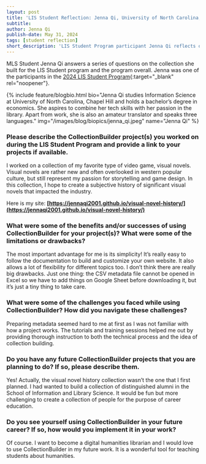 ```yaml
---
layout: post
title: 'LIS Student Reflection: Jenna Qi, University of North Carolina, Chapel Hill'
subtitle:
author: Jenna Qi
publish-date: May 31, 2024
tags: [student reflection]
short_description: 'LIS Student Program participant Jenna Qi reflects on her time in the LIS Student program and releases her collection of Visual Novels.'
---
```


MLS Student Jenna Qi answers a series of questions on the collection she built for the LIS Student program and the program overall. Jenna was one of the participants in the [2024 LIS Student Program](/community/student-incentives.html){:target="_blank" rel="noopener"}. 

{% include feature/blogbio.html bio="Jenna Qi studies Information Science at University of North Carolina, Chapel Hill and holds a bachelor’s degree in economics. She aspires to combine her tech skills with her passion in the library. Apart from work, she is also an amateur translator and speaks three languages." img="/images/blog/biopics/jenna_qi.jpeg" name="Jenna Qi" %}


### Please describe the CollectionBuilder project(s) you worked on during the LIS Student Program and provide a link to your projects if available.

I worked on a collection of my favorite type of video game, visual novels. Visual novels are rather new and often overlooked in western popular culture, but still represent my passion for storytelling and game design. In this collection, I hope to create a subjective history of significant visual novels that impacted the industry. 

Here is my site: **[https://jennaqi2001.github.io/visual-novel-history/](https://jennaqi2001.github.io/visual-novel-history/)**

### What were some of the benefits and/or successes of using CollectionBuilder for your project(s)? What were some of the limitations or drawbacks?

The most important advantage for me is its simplicity! It’s really easy to follow the documentation to build and customize your own website. It also allows a lot of flexibility for different topics too. I don’t think there are really big drawbacks. Just one thing: the CSV metadata file cannot be opened in Excel so we have to add things on Google Sheet before downloading it, but it’s just a tiny thing to take care.

### What were some of the challenges you faced while using CollectionBuilder? How did you navigate these challenges?

Preparing metadata seemed hard to me at first as I was not familiar with how a project works. The tutorials and training sessions helped me out by providing thorough instruction to both the technical process and the idea of collection building.

### Do you have any future CollectionBuilder projects that you are planning to do? If so, please describe them.

Yes! Actually, the visual novel history collection wasn’t the one that I first planned. I had wanted to build a collection of distinguished alumni in the School of Information and Library Science. It would be fun but more challenging to create a collection of people for the purpose of career education.

### Do you see yourself using CollectionBuilder in your future career? If so, how would you implement it in your work?

Of course. I want to become a digital humanities librarian and I would love to use CollectionBuilder in my future work. It is a wonderful tool for teaching students about humanities.

